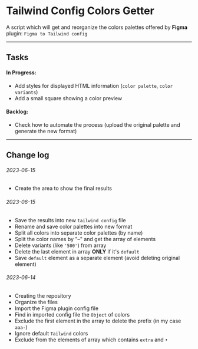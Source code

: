 # Tailwind Config Colors Getter

A script which will get and reorganize the colors palettes offered by **Figma** plugin: `Figma to Tailwind config`

---

## Tasks

#### In Progress:

- Add styles for displayed HTML information (`color palette`, `color variants`)
- Add a small square showing a color preview

#### Backlog:

- Check how to automate the process (upload the original palette and generate the new format)

---

## Change log

###### 2023-06-15

- Create the area to show the final results

###### 2023-06-15

- Save the results into new `tailwind config` file
- Rename and save color palettes into new format
- Split all colors into separate color palettes (by name)
- Split the color names by "–" and get the array of elements
- Delete variants (like `'500'`) from array
- Delete the last element in array **ONLY** if it's `default`
- Save `default` element as a separate element (avoid deleting original element)

###### 2023-06-14

- Creating the repository
- Organize the files
- Import the Figma plugin config file
- Find in imported config file the `Object` of colors
- Exclude the first element in the array to delete the prefix (in my case `aaa-`)
- Ignore default `Tailwind` colors
- Exclude from the elements of array which contains `extra` and `•`
